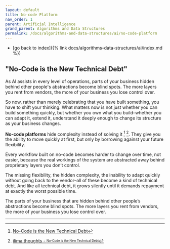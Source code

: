 ```yaml
---
layout: default
title: No-code Platform
nav_order: 1
parent: Artificial Intelligence
grand_parent: Algorithms and Data Structures
permalink: /docs/algorithms-and-data-structures/ai/no-code-platform
---
```


- [go back to index]({% link docs/algorithms-data-structures/ai/index.md %})

## "No-Code is the New Technical Debt"

As AI assists in every level of operations, parts of your business hidden behind other people's abstractions become blind spots. The more layers you rent from vendors, the more of your business you lose control over.

So now, rather than merely celebrating that you have built something, you have to shift your thinking. What matters now is not just whether you can build something quickly, but whether you own what you build–whether you can adapt it, extend it, understand it deeply enough to change its structure as your business changes.

**No-code platforms** hide complexity instead of solving it [^1] [^2]. They give you the ability to move quickly at first, but only by borrowing against your future flexibility.

Every workflow built on no-code becomes harder to change over time, not easier, because the real workings of the system are abstracted away behind proprietary layers you don’t control.

The missing flexibility, the hidden complexity, the inability to adapt quickly without going back to the vendor–all of these become a kind of technical debt. And like all technical debt, it grows silently until it demands repayment at exactly the worst possible time.

The parts of your business that are hidden behind other people’s abstractions become blind spots. The more layers you rent from vendors, the more of your business you lose control over.


----

[^1]: [No-Code is the New Technical Debt](https://medium.com/@chrisdunlop_37984/no-code-is-the-new-technical-debt-c1160476333a)
[^2]: [ilima thoughts - <sup><sub>No-Code is the New Technical Debt</sub></sup>](https://igorlima.github.io/unapologetic-thoughts/pages/quick-notes#2025a08m05d-20250816081441)
